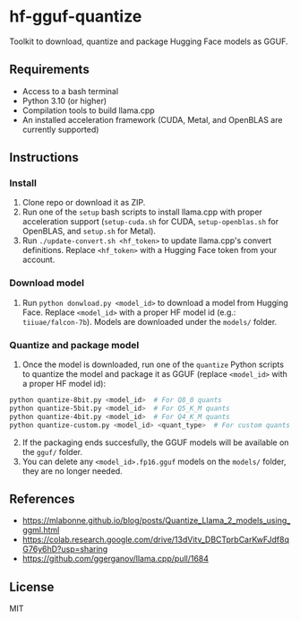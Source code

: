 # hf-gguf-quantize

Toolkit to download, quantize and package Hugging Face models as GGUF.

## Requirements

- Access to a bash terminal
- Python 3.10 (or higher)
- Compilation tools to build llama.cpp
- An installed acceleration framework (CUDA, Metal, and OpenBLAS are currently supported)

## Instructions

### Install

1. Clone repo or download it as ZIP.
2. Run one of the `setup` bash scripts to install llama.cpp with proper acceleration support (`setup-cuda.sh` for CUDA, `setup-openblas.sh` for OpenBLAS, and `setup.sh` for Metal).
3. Run `./update-convert.sh <hf_token>` to update llama.cpp's convert definitions. Replace `<hf_token>` with a Hugging Face token from your account.

### Download model

1. Run `python donwload.py <model_id>` to download a model from Hugging Face. Replace `<model_id>` with a proper HF model id (e.g.: `tiiuae/falcon-7b`). Models are downloaded under the `models/` folder.

### Quantize and package model

1. Once the model is downloaded, run one of the `quantize` Python scripts to quantize the model and package it as GGUF (replace `<model_id>` with a proper HF model id):
```bash
python quantize-8bit.py <model_id>  # For Q8_0 quants
python quantize-5bit.py <model_id>  # For Q5_K_M quants
python quantize-4bit.py <model_id>  # For Q4_K_M quants
python quantize-custom.py <model_id> <quant_type>  # For custom quants
```

2. If the packaging ends succesfully, the GGUF models will be available on the `gguf/` folder.
3. You can delete any `<model_id>.fp16.gguf` models on the `models/` folder, they are no longer needed.


## References

- https://mlabonne.github.io/blog/posts/Quantize_Llama_2_models_using_ggml.html
- https://colab.research.google.com/drive/13dVitv_DBCTprbCarKwFJdf8qG76y6hD?usp=sharing
- https://github.com/ggerganov/llama.cpp/pull/1684


## License

MIT